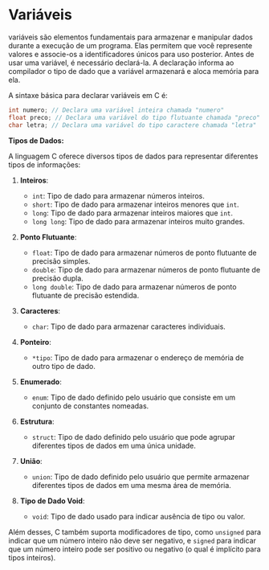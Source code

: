 # Variáveis

variáveis são elementos fundamentais para armazenar e manipular dados durante a execução de um programa. Elas permitem que você represente valores e associe-os a identificadores únicos para uso posterior. Antes de usar uma variável, é necessário declará-la. A declaração informa ao compilador o tipo de dado que a variável armazenará e aloca memória para ela.

A sintaxe básica para declarar variáveis em C é:

```c
int numero; // Declara uma variável inteira chamada "numero"
float preco; // Declara uma variável do tipo flutuante chamada "preco"
char letra; // Declara uma variável do tipo caractere chamada "letra"
```

**Tipos de Dados:**

A linguagem C oferece diversos tipos de dados para representar diferentes tipos de informações:

1. **Inteiros**:

   - `int`: Tipo de dado para armazenar números inteiros.
   - `short`: Tipo de dado para armazenar inteiros menores que `int`.
   - `long`: Tipo de dado para armazenar inteiros maiores que `int`.
   - `long long`: Tipo de dado para armazenar inteiros muito grandes.

2. **Ponto Flutuante**:

   - `float`: Tipo de dado para armazenar números de ponto flutuante de precisão simples.
   - `double`: Tipo de dado para armazenar números de ponto flutuante de precisão dupla.
   - `long double`: Tipo de dado para armazenar números de ponto flutuante de precisão estendida.

3. **Caracteres**:

   - `char`: Tipo de dado para armazenar caracteres individuais.

4. **Ponteiro**:

   - `*tipo`: Tipo de dado para armazenar o endereço de memória de outro tipo de dado.

5. **Enumerado**:

   - `enum`: Tipo de dado definido pelo usuário que consiste em um conjunto de constantes nomeadas.

6. **Estrutura**:

   - `struct`: Tipo de dado definido pelo usuário que pode agrupar diferentes tipos de dados em uma única unidade.

7. **União**:

   - `union`: Tipo de dado definido pelo usuário que permite armazenar diferentes tipos de dados em uma mesma área de memória.

8. **Tipo de Dado Void**:

   - `void`: Tipo de dado usado para indicar ausência de tipo ou valor.

Além desses, C também suporta modificadores de tipo, como `unsigned` para indicar que um número inteiro não deve ser negativo, e `signed` para indicar que um número inteiro pode ser positivo ou negativo (o qual é implícito para tipos inteiros).
